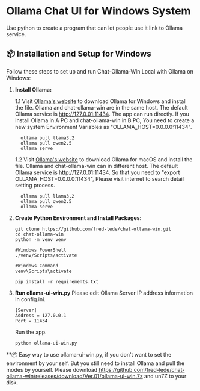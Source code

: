 # Ollama Chat UI for Windows System
Use python to create a program that can let people use it link to Ollama service.

## 📦 Installation and Setup for Windows

Follow these steps to set up and run Chat-Ollama-Win Local with Ollama on Windows:

1. **Install Ollama:**   

   1.1 Visit [Ollama's website](https://ollama.com/) to download Ollama for Windows and install the file.
        Ollama and chat-ollama-win are in the same host. The default Ollama service is http://127.0.01:11434. The app can run directly.
        If you install Ollama in A PC and chat-ollama-win in B PC, 
        You need to create a new system Environment Variables as "OLLAMA_HOST=0.0.0.0:11434".
    ```pwsh
      ollama pull llama3.2
      ollama pull qwen2.5
      ollama serve 
    ```
    1.2  Visit [Ollama's website](https://ollama.com/) to download Ollama for macOS and install the file.
         Ollama and chat-ollama-win can in different host. The default Ollama service is http://127.0.01:11434.
         So that you need to "export OLLAMA_HOST=0.0.0.0:11434", Please visit internet to search detail setting process. 
    ```pwsh
      ollama pull llama3.2
      ollama pull qwen2.5
      ollama serve
    ```

2. **Create Python Environment and Install Packages:**
    ```pwsh
    git clone https://github.com/fred-lede/chat-ollama-win.git
    cd chat-ollama-win
    python -m venv venv
    
    #Windows PowerShell
    ./venv/Scripts/activate
    
    #Windows Command
    venv\Scripts\activate
    
    pip install -r requirements.txt
    ```    
3. **Run ollama-ui-win.py**
   Please edit Ollama Server IP address information in config.ini.
    ```pwsh
    [Server]
    Address = 127.0.0.1
    Port = 11434
    ```         

    Run the app.
    ```pwsh
    python ollama-ui-win.py
    ```                
**📦 Easy way to use ollama-ui-win.py, if you don't want to set the environment by your self.
      But you still need to install Ollama and pull the modes by yourself.
      Please download https://github.com/fred-lede/chat-ollama-win/releases/download/Ver.01/ollama-ui-win.7z and un7Z to your disk.
